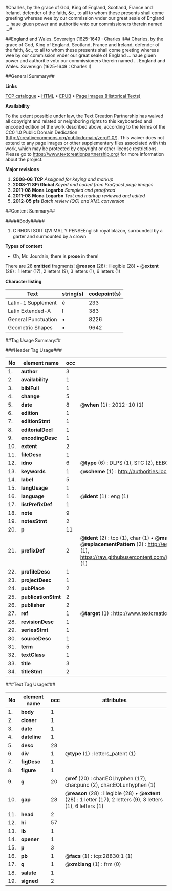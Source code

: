 #Charles, by the grace of God, King of England, Scotland, France and Ireland, defender of the faith, &c., to all to whom these presents shall come greeting whereas wee by our commission vnder our great seale of England ... haue giuen power and authoritie vnto our commissioners therein named ...#

##England and Wales. Sovereign (1625-1649 : Charles I)##
Charles, by the grace of God, King of England, Scotland, France and Ireland, defender of the faith, &c., to all to whom these presents shall come greeting whereas wee by our commission vnder our great seale of England ... haue giuen power and authoritie vnto our commissioners therein named ...
England and Wales. Sovereign (1625-1649 : Charles I)

##General Summary##

**Links**

[TCP catalogue](http://www.ota.ox.ac.uk/tcp/)  • 
[HTML](http://tei.it.ox.ac.uk/tcp/Texts-HTML/free/A22/A22523.html)  • 
[EPUB](http://tei.it.ox.ac.uk/tcp/Texts-EPUB/free/A22/A22523.epub) • 
[Page images (Historical Texts)](https://historicaltexts.jisc.ac.uk/eebo-33150947e)

**Availability**

To the extent possible under law, the Text Creation Partnership has waived all copyright and related or neighboring rights to this keyboarded and encoded edition of the work described above, according to the terms of the CC0 1.0 Public Domain Dedication (http://creativecommons.org/publicdomain/zero/1.0/). This waiver does not extend to any page images or other supplementary files associated with this work, which may be protected by copyright or other license restrictions. Please go to https://www.textcreationpartnership.org/ for more information about the project.

**Major revisions**

1. __2008-08__ __TCP__ *Assigned for keying and markup*
1. __2008-11__ __SPi Global__ *Keyed and coded from ProQuest page images*
1. __2011-08__ __Mona Logarbo__ *Sampled and proofread*
1. __2011-08__ __Mona Logarbo__ *Text and markup reviewed and edited*
1. __2012-05__ __pfs__ *Batch review (QC) and XML conversion*

##Content Summary##

#####Body#####

1. C RHONI SOIT QVI MAL Y PENSEEnglish royal blazon, surrounded by a garter and surmounted by a crown

**Types of content**

  * Oh, Mr. Jourdain, there is **prose** in there!

There are 28 **omitted** fragments! 
 @__reason__ (28) : illegible (28)  •  @__extent__ (28) : 1 letter (17), 2 letters (9), 3 letters (1), 6 letters (1)

**Character listing**


|Text|string(s)|codepoint(s)|
|---|---|---|
|Latin-1 Supplement|é|233|
|Latin Extended-A|ſ|383|
|General Punctuation|•|8226|
|Geometric Shapes|▪|9642|

##Tag Usage Summary##

###Header Tag Usage###

|No|element name|occ|attributes|
|---|---|---|---|
|1.|__author__|3||
|2.|__availability__|1||
|3.|__biblFull__|1||
|4.|__change__|5||
|5.|__date__|8| @__when__ (1) : 2012-10 (1)|
|6.|__edition__|1||
|7.|__editionStmt__|1||
|8.|__editorialDecl__|1||
|9.|__encodingDesc__|1||
|10.|__extent__|2||
|11.|__fileDesc__|1||
|12.|__idno__|6| @__type__ (6) : DLPS (1), STC (2), EEBO-CITATION (1), OCLC (1), VID (1)|
|13.|__keywords__|1| @__scheme__ (1) : http://authorities.loc.gov/ (1)|
|14.|__label__|5||
|15.|__langUsage__|1||
|16.|__language__|1| @__ident__ (1) : eng (1)|
|17.|__listPrefixDef__|1||
|18.|__note__|9||
|19.|__notesStmt__|2||
|20.|__p__|11||
|21.|__prefixDef__|2| @__ident__ (2) : tcp (1), char (1)  •  @__matchPattern__ (2) : ([0-9\-]+):([0-9IVX]+) (1), (.+) (1)  •  @__replacementPattern__ (2) : http://eebo.chadwyck.com/downloadtiff?vid=$1&page=$2 (1), https://raw.githubusercontent.com/textcreationpartnership/Texts/master/tcpchars.xml#$1 (1)|
|22.|__profileDesc__|1||
|23.|__projectDesc__|1||
|24.|__pubPlace__|2||
|25.|__publicationStmt__|2||
|26.|__publisher__|2||
|27.|__ref__|1| @__target__ (1) : http://www.textcreationpartnership.org/docs/. (1)|
|28.|__revisionDesc__|1||
|29.|__seriesStmt__|1||
|30.|__sourceDesc__|1||
|31.|__term__|5||
|32.|__textClass__|1||
|33.|__title__|3||
|34.|__titleStmt__|2||


###Text Tag Usage###

|No|element name|occ|attributes|
|---|---|---|---|
|1.|__body__|1||
|2.|__closer__|1||
|3.|__date__|1||
|4.|__dateline__|1||
|5.|__desc__|28||
|6.|__div__|1| @__type__ (1) : letters_patent (1)|
|7.|__figDesc__|1||
|8.|__figure__|1||
|9.|__g__|20| @__ref__ (20) : char:EOLhyphen (17), char:punc (2), char:EOLunhyphen (1)|
|10.|__gap__|28| @__reason__ (28) : illegible (28)  •  @__extent__ (28) : 1 letter (17), 2 letters (9), 3 letters (1), 6 letters (1)|
|11.|__head__|2||
|12.|__hi__|57||
|13.|__lb__|1||
|14.|__opener__|1||
|15.|__p__|3||
|16.|__pb__|1| @__facs__ (1) : tcp:28830:1 (1)|
|17.|__q__|1| @__xml:lang__ (1) : frm (0)|
|18.|__salute__|1||
|19.|__signed__|2||
